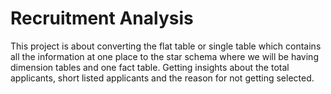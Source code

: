 # Recruitment Analysis
This project is about converting the flat table or single table which contains all the information at one place to the star schema where we will be having dimension tables and one fact table. Getting insights about the total applicants, short listed applicants and the reason for not getting selected.
